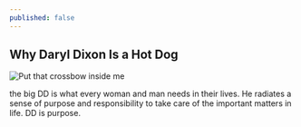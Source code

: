 ```yaml
---
published: false
---
```


## Why Daryl Dixon Is a Hot Dog

![Put that crossbow inside me]({{site.baseurl}}/http://ecx.images-amazon.com/images/I/51Nz10bvPsL._SX342_.jpg)

the big DD is what every woman and man needs in their lives. He radiates a sense of purpose and responsibility to take care of the important matters in life. DD is purpose. 